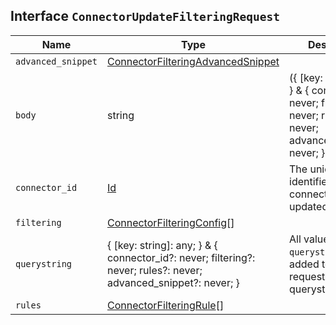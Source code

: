 ## Interface `ConnectorUpdateFilteringRequest`

| Name | Type | Description |
| - | - | - |
| `advanced_snippet` | [ConnectorFilteringAdvancedSnippet](./ConnectorFilteringAdvancedSnippet.md) | &nbsp; |
| `body` | string | ({ [key: string]: any; } & { connector_id?: never; filtering?: never; rules?: never; advanced_snippet?: never; }) | All values in `body` will be added to the request body. |
| `connector_id` | [Id](./Id.md) | The unique identifier of the connector to be updated |
| `filtering` | [ConnectorFilteringConfig](./ConnectorFilteringConfig.md)[] | &nbsp; |
| `querystring` | { [key: string]: any; } & { connector_id?: never; filtering?: never; rules?: never; advanced_snippet?: never; } | All values in `querystring` will be added to the request querystring. |
| `rules` | [ConnectorFilteringRule](./ConnectorFilteringRule.md)[] | &nbsp; |
